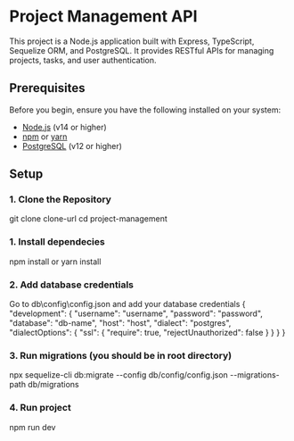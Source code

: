 # Project Management API

This project is a Node.js application built with Express, TypeScript, Sequelize ORM, and PostgreSQL. It provides RESTful APIs for managing projects, tasks, and user authentication.

## Prerequisites

Before you begin, ensure you have the following installed on your system:

- [Node.js](https://nodejs.org/en/) (v14 or higher)
- [npm](https://www.npmjs.com/) or [yarn](https://yarnpkg.com/)
- [PostgreSQL](https://www.postgresql.org/) (v12 or higher)

## Setup

### 1. Clone the Repository

git clone clone-url
cd project-management

### 1. Install dependecies
npm install
or 
yarn install


### 2. Add database credentials
Go to db\config\config.json and add your database credentials 
{
  "development": {
    "username": "username",
    "password": "password",
    "database": "db-name",
    "host": "host",
    "dialect": "postgres",
    "dialectOptions": {
      "ssl": {
        "require": true,
        "rejectUnauthorized": false
      }
    }
  }
}

### 3. Run migrations (you should be in root directory)
npx sequelize-cli db:migrate --config db/config/config.json --migrations-path db/migrations

### 4. Run project
npm run dev



